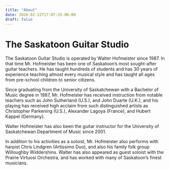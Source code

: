 ```yaml
---
title: "About"
date: 2020-02-22T17:07:33-06:00
draft: false
---
```


The Saskatoon Guitar Studio
===========================

The Saskatoon Guitar Studio is operated by Walter Hofmeister since 1987. In that time Mr. Hofmeister has been one of Saskatoon’s most sought-after guitar teachers. He has taught hundreds of students and has 30 years of experience teaching almost every musical style and has taught all ages from pre-school children to senior citizens.

Since graduating from the University of Saskatchewan with a Bachelor of Music degree in 1987, Mr. Hofmeister has received instruction from notable teachers such as John Sutherland (U.S.), and John Duarte (U.K.), and his playing has received high acclaim from such distinguished artists as Christopher Parkening (U.S.), Alexander Lagoya (France), and Hubert Kappel (Germany).

Walter Hofmeister has also been the guitar instructor for the University of Saskatchewan Department of Music since 2001.

In addition to his activities as a soloist, Mr. Hofmeister also performs with harpist Chris Lindgren (Artissimo Duo), and also his family folk group Willoughby Widdershins. Walter has also appeared as guest soloist with the Prairie Virtuosi Orchestra, and has worked with many of Saskatoon’s finest musicians.
